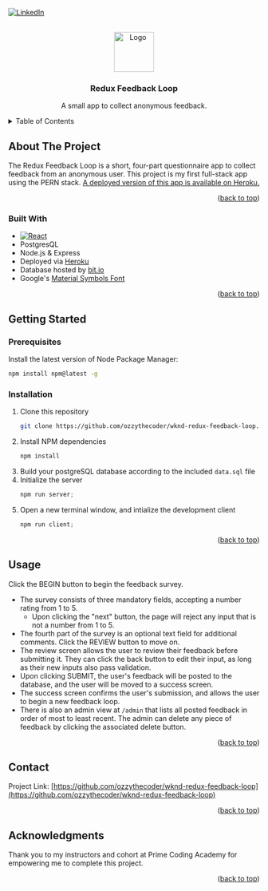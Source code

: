 <!-- Improved compatibility of back to top link: See: https://github.com/othneildrew/Best-README-Template/pull/73 -->
<a name="readme-top"></a>

<!-- PROJECT SHIELDS -->
<!--
*** I'm using markdown "reference style" links for readability.
*** Reference links are enclosed in brackets [ ] instead of parentheses ( ).
*** See the bottom of this document for the declaration of the reference variables
*** for contributors-url, forks-url, etc. This is an optional, concise syntax you may use.
*** https://www.markdownguide.org/basic-syntax/#reference-style-links
-->
[![LinkedIn][linkedin-shield]][linkedin-url]



<!-- PROJECT LOGO -->
<br />
<div align="center">
  <a href="https://github.com/ozzythecoder/wknd-redux-feedback-loop">
    <img src="https://github.com/othneildrew/Best-README-Template/raw/master/images/logo.png" alt="Logo" width="80" height="80">
  </a>

<h3 align="center">Redux Feedback Loop</h3>

  <p align="center">
    A small app to collect anonymous feedback.
</div>



<!-- TABLE OF CONTENTS -->
<details>
  <summary>Table of Contents</summary>
  <ol>
    <li>
      <a href="#about-the-project">About The Project</a>
      <ul>
        <li><a href="#built-with">Built With</a></li>
      </ul>
    </li>
    <li>
      <a href="#getting-started">Getting Started</a>
      <ul>
        <li><a href="#prerequisites">Prerequisites</a></li>
        <li><a href="#installation">Installation</a></li>
      </ul>
    </li>
    <li><a href="#usage">Usage</a></li>
    <li><a href="#contact">Contact</a></li>
    <li><a href="#acknowledgments">Acknowledgments</a></li>
  </ol>
</details>



<!-- ABOUT THE PROJECT -->
## About The Project

The Redux Feedback Loop is a short, four-part questionnaire app to collect feedback from an anonymous user. This project is my first full-stack app using the PERN stack. [A deployed version of this app is available on Heroku.](https://wknd-redux-feedback.herokuapp.com/#/)

<p align="right">(<a href="#readme-top">back to top</a>)</p>



### Built With

* [![React][React.js]][React-url]
* PostgresQL
* Node.js & Express
* Deployed via [Heroku](http://www.heroku.com)
* Database hosted by [bit.io](http://bit.io)
* Google's [Material Symbols Font](https://fonts.google.com/icons)

<p align="right">(<a href="#readme-top">back to top</a>)</p>



<!-- GETTING STARTED -->
## Getting Started

### Prerequisites

Install the latest version of Node Package Manager:
  ```sh
  npm install npm@latest -g
  ```

### Installation

1. Clone this repository
   ```sh
   git clone https://github.com/ozzythecoder/wknd-redux-feedback-loop.git
   ```
2. Install NPM dependencies
   ```sh
   npm install
   ```
3. Build your postgreSQL database according to the included `data.sql` file
4. Initialize the server
   ```js
   npm run server;
   ```
5. Open a new terminal window, and intialize the development client
   ```js
   npm run client;
   ```

<p align="right">(<a href="#readme-top">back to top</a>)</p>



<!-- USAGE EXAMPLES -->
## Usage

Click the BEGIN button to begin the feedback survey.
* The survey consists of three mandatory fields, accepting a number rating from 1 to 5.
  * Upon clicking the "next" button, the page will reject any input that is not a number from 1 to 5.
* The fourth part of the survey is an optional text field for additional comments. Click the REVIEW button to move on.
* The review screen allows the user to review their feedback before submitting it. They can click the back button to edit their input, as long as their new inputs also pass validation.
* Upon clicking SUBMIT, the user's feedback will be posted to the database, and the user will be moved to a success screen.
* The success screen confirms the user's submission, and allows the user to begin a new feedback loop.
* There is also an admin view at `/admin` that lists all posted feedback in order of most to least recent. The admin can delete any piece of feedback by clicking the associated delete button.


<p align="right">(<a href="#readme-top">back to top</a>)</p>

<!-- CONTACT -->
## Contact

Project Link: [https://github.com/ozzythecoder/wknd-redux-feedback-loop](https://github.com/ozzythecoder/wknd-redux-feedback-loop)

<p align="right">(<a href="#readme-top">back to top</a>)</p>



<!-- ACKNOWLEDGMENTS -->
## Acknowledgments

Thank you to my instructors and cohort at Prime Coding Academy for empowering me to complete this project.

<p align="right">(<a href="#readme-top">back to top</a>)</p>



<!-- MARKDOWN LINKS & IMAGES -->
<!-- https://www.markdownguide.org/basic-syntax/#reference-style-links -->
[contributors-shield]: https://img.shields.io/github/contributors/ozzythecoder/wknd-redux-feedback-loop.svg?style=for-the-badge
[contributors-url]: https://github.com/ozzythecoder/wknd-redux-feedback-loop/graphs/contributors
[forks-shield]: https://img.shields.io/github/forks/ozzythecoder/wknd-redux-feedback-loop.svg?style=for-the-badge
[forks-url]: https://github.com/ozzythecoder/wknd-redux-feedback-loop/network/members
[stars-shield]: https://img.shields.io/github/stars/ozzythecoder/wknd-redux-feedback-loop.svg?style=for-the-badge
[stars-url]: https://github.com/ozzythecoder/wknd-redux-feedback-loop/stargazers
[issues-shield]: https://img.shields.io/github/issues/ozzythecoder/wknd-redux-feedback-loop.svg?style=for-the-badge
[issues-url]: https://github.com/ozzythecoder/wknd-redux-feedback-loop/issues
[license-shield]: https://img.shields.io/github/license/ozzythecoder/wknd-redux-feedback-loop.svg?style=for-the-badge
[license-url]: https://github.com/ozzythecoder/wknd-redux-feedback-loop/blob/master/LICENSE.txt
[linkedin-shield]: https://img.shields.io/badge/-LinkedIn-black.svg?style=for-the-badge&logo=linkedin&colorB=555
[linkedin-url]: https://linkedin.com/in/august-mcallister
[product-screenshot]: images/screenshot.png
[Next.js]: https://img.shields.io/badge/next.js-000000?style=for-the-badge&logo=nextdotjs&logoColor=white
[Next-url]: https://nextjs.org/
[React.js]: https://img.shields.io/badge/React-20232A?style=for-the-badge&logo=react&logoColor=61DAFB
[React-url]: https://reactjs.org/
[Vue.js]: https://img.shields.io/badge/Vue.js-35495E?style=for-the-badge&logo=vuedotjs&logoColor=4FC08D
[Vue-url]: https://vuejs.org/
[Angular.io]: https://img.shields.io/badge/Angular-DD0031?style=for-the-badge&logo=angular&logoColor=white
[Angular-url]: https://angular.io/
[Svelte.dev]: https://img.shields.io/badge/Svelte-4A4A55?style=for-the-badge&logo=svelte&logoColor=FF3E00
[Svelte-url]: https://svelte.dev/
[Laravel.com]: https://img.shields.io/badge/Laravel-FF2D20?style=for-the-badge&logo=laravel&logoColor=white
[Laravel-url]: https://laravel.com
[Bootstrap.com]: https://img.shields.io/badge/Bootstrap-563D7C?style=for-the-badge&logo=bootstrap&logoColor=white
[Bootstrap-url]: https://getbootstrap.com
[JQuery.com]: https://img.shields.io/badge/jQuery-0769AD?style=for-the-badge&logo=jquery&logoColor=white
[JQuery-url]: https://jquery.com 